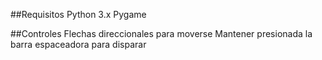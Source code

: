 ##Requisitos
Python 3.x
Pygame

##Controles
Flechas direccionales para moverse
Mantener presionada la barra espaceadora para disparar